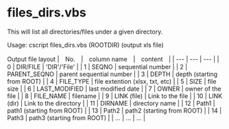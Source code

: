 # files_dirs.vbs
This will list all directories/files under a given directory.

Usage:
cscript files_dirs.vbs (ROOTDIR) (output xls file)

Output file layout
 |　No.　|　column name　|　content　|
 | --- | --- | --- |
 | 0 | DIR/FILE | 'DIR'/'File' |
 | 1 | SEQNO | sequential number |
 | 2 | PARENT_SEQNO | parent sequential number |
 | 3 | DEPTH | depth (starting from ROOT) |
 | 4 | FILE_TYPE | file extention (xlsx, txt, etc) |
 | 5 | SIZE | file size |
 | 6 | LAST_MODIFIED | last modified date |
 | 7 | OWNER | owner of the file |
 | 8 | FILE_NAME | filename |
 | 9 | LINK (file) | Link to the file |
 | 10 | LINK (dir) | Link to the directory |
 | 11 | DIRNAME | directory name |
 | 12 | Path1 | path1 (starting from ROOT) |
 | 13 | Path2 | path2 (starting from ROOT) |
 | 14 | Path3 | path3 (starting from ROOT) |
 | ... | ... | ... | 
